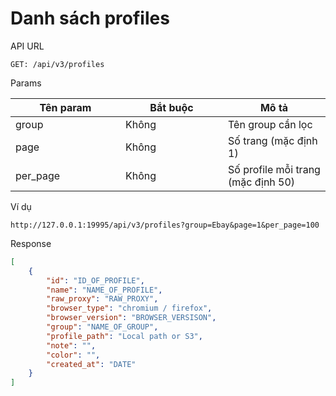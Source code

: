 # Danh sách profiles

API URL

```
GET: /api/v3/profiles
```

Params

<table><thead><tr><th width="160">Tên param</th><th width="148">Bắt buộc</th><th>Mô tả</th></tr></thead><tbody><tr><td>group</td><td>Không</td><td>Tên group cần lọc</td></tr><tr><td>page</td><td>Không</td><td>Số trang (mặc định 1)</td></tr><tr><td>per_page</td><td>Không</td><td>Số profile mỗi trang (mặc định 50)</td></tr></tbody></table>

Ví dụ

```
http://127.0.0.1:19995/api/v3/profiles?group=Ebay&page=1&per_page=100
```

Response

```json
[
    {
        "id": "ID_OF_PROFILE",
        "name": "NAME_OF_PROFILE",
        "raw_proxy": "RAW_PROXY",
        "browser_type": "chromium / firefox",
        "browser_version": "BROWSER_VERSISON",
        "group": "NAME_OF_GROUP",
        "profile_path": "Local path or S3",
        "note": "",
        "color": "",
        "created_at": "DATE"
    }
]
```
